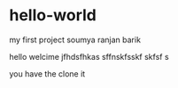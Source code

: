 # hello-world

my first project
soumya ranjan barik

hello welcime
jfhdsfhkas sffnskfsskf skfsf s

you have the clone it
